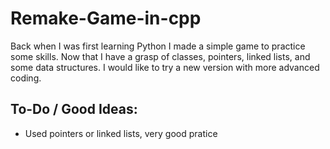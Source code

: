 # Remake-Game-in-cpp
Back when I was first learning Python I made a simple game to practice some skills.  Now that I have a grasp of classes, pointers, linked lists, and some data structures.  I would like to try a new version with more advanced coding.


## To-Do / Good Ideas:

- Used pointers or linked lists, very good pratice

